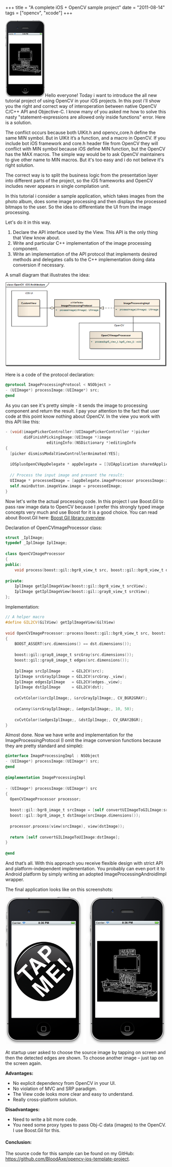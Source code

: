 +++
title =  "A complete iOS + OpenCV sample project"
date = "2011-08-14"
tags =  ["opencv", "xcode"]
+++

![OpenCV iOS Sample Project][1]Hello everyone! Today i want to introduce the all new tutorial project of using OpenCV in your iOS projects. In this post i'll show you the right and correct way of interoperation between native OpenCV C/C++ API and Objective-C. I know many of you asked me how to solve this nasty "statement-expressions are allowed only inside functions" error. Here is a solution.

<span class="more"></span>

The conflict occurs because both UIKit.h and opencv_core.h define the same MIN symbol. But in UIKit it’s a function, and a macro in OpenCV. If you include bot iOS framework and core.h header file from OpenCV they will conflict with MIN symbol because iOS define MIN function, but the OpenCV has the MAX macros. The simple way would be to ask OpenCV maintainers to give other name to MIN macros. But it's too easy and i do not believe it's right solution.

The correct way is to split the business logic from the presentation layer into different parts of the project, so the iOS frameworks and OpenCV includes never appears in single compilation unit.

In this tutorial i consider a sample application, which takes images from the photo album, does some image processing and then displays the processed bitmaps to the user. So the idea to differentiate the UI from the image processing.

Let's do it in this way.

  1. Declare the API interface used by the View. This API is the only thing that View know about. 
  2. Write and particular C++ implementation of the image processing component. 
  3. Write an implementation of the API protocol that implements desired methods and delegates calls to the C++ implementation doing data conversion if necessary. 

A small diagram that illustrates the idea:

![OpenCV  iOS Architecture][2]

Here is a code of the protocol declaration:
  
```objectivec
@protocol ImageProcessingProtocol < NSObject >
- (UIImage*) processImage:(UIImage*) src;
@end
```

As you can see it's pretty simple - it sends the image to processing component and return the result. I pay your attention to the fact that user code at this point know nothing about OpenCV. In the view you work with this API like this: 
    
```objectivec
- (void)imagePickerController:(UIImagePickerController *)picker
        didFinishPickingImage:(UIImage *)image
                  editingInfo:(NSDictionary *)editingInfo
{
  [picker dismissModalViewControllerAnimated:YES];

  iOSplusOpenCVAppDelegate * appDelegate = [[UIApplication sharedApplication] delegate];

  // Process the input image and present the result:
  UIImage * processedImage = [appDelegate.imageProcessor processImage:image];
  self.mainButton.imageView.image = processedImage;
}
```

Now let's write the actual processing code. In this project I use Boost.Gil to pass raw image data to OpenCV because I prefer this strongly typed image concepts very much and use Boost for it is a good choice. You can read about Boost.Gil here: [Boost Gil library overview][3]. 

Declaration of OpenCVImageProcessor class:
    
```cpp
struct _IplImage;
typedef _IplImage IplImage;

class OpenCVImageProcessor
{
public:
    void process(boost::gil::bgr8_view_t src, boost::gil::bgr8_view_t dst);

private:
    IplImage getIplImageView(boost::gil::bgr8_view_t srcView);
    IplImage getIplImageView(boost::gil::gray8_view_t srcView);
};
```

Implementation:
    
```cpp
// A helper macro
#define GIL2CV(GilView) getIplImageView(GilView)

void OpenCVImageProcessor::process(boost::gil::bgr8_view_t src, boost::gil::bgr8_view_t dst)
{
    BOOST_ASSERT(src.dimensions() == dst.dimensions());

    boost::gil::gray8_image_t srcGray(src.dimensions());
    boost::gil::gray8_image_t edges(src.dimensions());

    IplImage srcIplImage     = GIL2CV(src);
    IplImage srcGrayIplImage = GIL2CV(srcGray._view);
    IplImage edgesIplImage   = GIL2CV(edges._view);
    IplImage dstIplImage     = GIL2CV(dst);

    cvCvtColor(&srcIplImage;, &srcGrayIplImage;, CV_BGR2GRAY);

    cvCanny(&srcGrayIplImage;, &edgesIplImage;, 10, 50);

    cvCvtColor(&edgesIplImage;, &dstIplImage;, CV_GRAY2BGR);
}
```

Almost done. Now we have write and implementation for the ImageProcessingProtocol (I omit the image conversion functions because they are pretty standard and simple): 
    
```objectivec    
@interface ImageProcessingImpl : NSObject
- (UIImage*) processImage:(UIImage*) src;
@end

@implementation ImageProcessingImpl

- (UIImage*) processImage:(UIImage*) src
{
  OpenCVImageProcessor processor;

  boost::gil::bgr8_image_t srcImage = [self convertUIImageToGILImage:src];
  boost::gil::bgr8_image_t dstImage(srcImage.dimensions());

  processor.process(view(srcImage), view(dstImage));

  return [self convertGILImageToUIImage:dstImage];
}

@end
```

And that’s all. With this approach you receive flexible design with strict API and platform-independent implementation. You probably can even port it to Android platform by simply writing an adopted ImageProcessingAndroidImpl wrapper.

The final application looks like on this screenshots:

![1][4]

At startup user asked to choose the source image by tapping on screen and then the detected edges are shown. To choose another image – just tap on the screen again.

**Advantages:**

  * No explicit dependency from OpenCV in your UI. 
  * No violation of MVC and SRP paradigm. 
  * The View code looks more clear and easy to understand. 
  * Really cross-platform solution. 

**Disadvantages:**

  * Need to write a bit more code. 
  * You need some proxy types to pass Obj-C data (images) to the OpenCV. I use Boost.Gil for this. 

#### **Conclusion:**

The source code for this sample can be found on my GitHub: <https://github.com/BloodAxe/opencv-ios-template-project>.

   [1]: img_thumb.png (OpenCV iOS Sample Project)
   [2]: OpenCV-iOS-Architecture_thumb.png (OpenCV  iOS Architecture)
   [3]: http://www.boost.org/doc/libs/1_46_1/libs/gil/doc/index.html
   [4]: 1_thumb.png (1)
